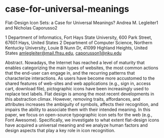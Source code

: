 # case-for-universal-meanings
Flat-Design Icon Sets: 
a Case for Universal Meanings?
Andrea M. Legleiter1 and Nicholas Caporusso2

1 Department of Informatics, Fort Hays State University, 
600 Park Street, 67601 Hays, United States
2 Department of Computer Science, Northern Kentucky University, 
Louie B Nunn Dr, 41099 Highland Heights, United States
amlegleiter@mail.fhsu.edu, caporusson1@nku.edu

Abstract. Nowadays, the Internet has reached a level of maturity that enables categorizing the main types of websites, 
the most common actions that the end-user can engage in, and the recurring patterns that characterize interactions. As 
users have become more accustomed to the shared features of web-sites and web applications (e.g., sign in, access cart, 
download file), pictographic icons have been increasingly used to replace text labels. Flat design is among the most recent 
developments in this abstraction climax. However, removing traits, affordances, and attributes increases the ambiguity of 
symbols, affects their recognition, and impairs the ability to associate them with their intended meaning.
     In this paper, we focus on open-source typographic icon sets for the web (e.g., Font Awesome). Specifically, we investigate 
to what extent flat-design icons have acquired a universal meaning and we analyze human factors and design aspects that play a
key role in icon recognition. 


